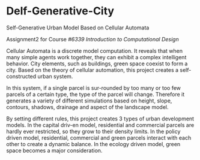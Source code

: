 # Delf-Generative-City
 Self-Generative Urban Model Based on Cellular Automata

Assignment2 for Course _#6339 Introduction to Computational Design_


Cellular Automata is a discrete model computation. It reveals that when many simple agents work together, they can exhibit a complex intelligent behavior. City elements, such as buildings, green space coexist to form a city. Based on the theory of cellular automation, this project creates a self-constructed urban system. 

In this system, if a single parcel is sur-rounded by too many or too few parcels of a certain type, the type of the parcel will change. Therefore it generates a variety of different simulations based on height, slope, contours, shadows, drainage and aspect of the landscape model.

By setting different rules, this project creates 3 types of urban development models. In the capital driv-en model, residential and commercial parcels are hardly ever restricted, so they grow to their density limits. In the policy driven model, residential, commercial and green parcels interact with each other to create a dynamic balance. In the ecology driven model, green space becomes a major consideration.
